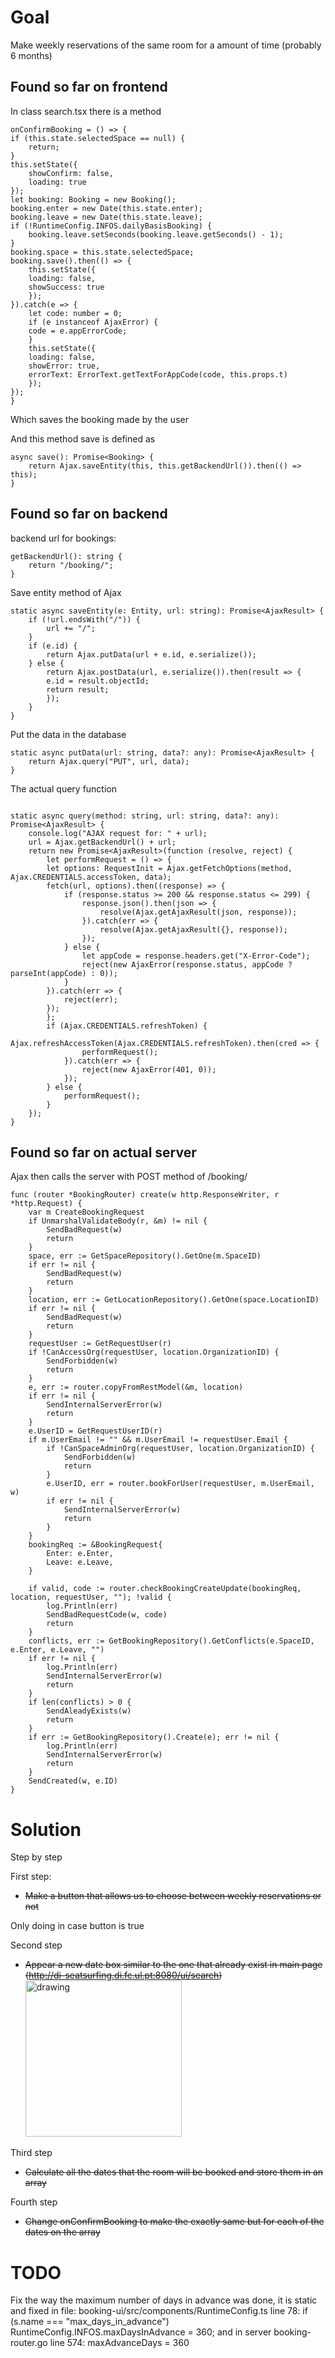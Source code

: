 # Goal

Make weekly reservations of the same room for a amount of time (probably 6 months)

## Found so far on frontend

In class search.tsx there is a method
```
onConfirmBooking = () => {
if (this.state.selectedSpace == null) {
    return;
}
this.setState({
    showConfirm: false,
    loading: true
});
let booking: Booking = new Booking();
booking.enter = new Date(this.state.enter);
booking.leave = new Date(this.state.leave);
if (!RuntimeConfig.INFOS.dailyBasisBooking) {
    booking.leave.setSeconds(booking.leave.getSeconds() - 1);
}
booking.space = this.state.selectedSpace;
booking.save().then(() => {
    this.setState({
    loading: false,
    showSuccess: true
    });
}).catch(e => {
    let code: number = 0;
    if (e instanceof AjaxError) {
    code = e.appErrorCode;
    }
    this.setState({
    loading: false,
    showError: true,
    errorText: ErrorText.getTextForAppCode(code, this.props.t)
    });
});
}
```

Which saves the booking made by the user

And this method save is defined as

```
async save(): Promise<Booking> {
    return Ajax.saveEntity(this, this.getBackendUrl()).then(() => this);
}
```

## Found so far on backend

backend url for bookings:
```
getBackendUrl(): string {
    return "/booking/";
}
```

Save entity method of Ajax

```
static async saveEntity(e: Entity, url: string): Promise<AjaxResult> {
    if (!url.endsWith("/")) {
        url += "/";
    }
    if (e.id) {
        return Ajax.putData(url + e.id, e.serialize());
    } else {
        return Ajax.postData(url, e.serialize()).then(result => {
        e.id = result.objectId;
        return result;
        });
    }
}
```

Put the data in the database

```
static async putData(url: string, data?: any): Promise<AjaxResult> {
    return Ajax.query("PUT", url, data);
}
```

The actual query function

```

static async query(method: string, url: string, data?: any): Promise<AjaxResult> {
    console.log("AJAX request for: " + url);
    url = Ajax.getBackendUrl() + url;
    return new Promise<AjaxResult>(function (resolve, reject) {
        let performRequest = () => {
        let options: RequestInit = Ajax.getFetchOptions(method, Ajax.CREDENTIALS.accessToken, data);
        fetch(url, options).then((response) => {
            if (response.status >= 200 && response.status <= 299) {
                response.json().then(json => {
                    resolve(Ajax.getAjaxResult(json, response));
                }).catch(err => {
                    resolve(Ajax.getAjaxResult({}, response));
                });
            } else {
                let appCode = response.headers.get("X-Error-Code");
                reject(new AjaxError(response.status, appCode ? parseInt(appCode) : 0));
            }
        }).catch(err => {
            reject(err);
        });
        };
        if (Ajax.CREDENTIALS.refreshToken) {
            Ajax.refreshAccessToken(Ajax.CREDENTIALS.refreshToken).then(cred => {
                performRequest();
            }).catch(err => {
                reject(new AjaxError(401, 0));
            });
        } else {
            performRequest();
        }
    });
}
```

## Found so far on actual server

Ajax then calls the server with POST method of /booking/

```
func (router *BookingRouter) create(w http.ResponseWriter, r *http.Request) {
	var m CreateBookingRequest
	if UnmarshalValidateBody(r, &m) != nil {
		SendBadRequest(w)
		return
	}
	space, err := GetSpaceRepository().GetOne(m.SpaceID)
	if err != nil {
		SendBadRequest(w)
		return
	}
	location, err := GetLocationRepository().GetOne(space.LocationID)
	if err != nil {
		SendBadRequest(w)
		return
	}
	requestUser := GetRequestUser(r)
	if !CanAccessOrg(requestUser, location.OrganizationID) {
		SendForbidden(w)
		return
	}
	e, err := router.copyFromRestModel(&m, location)
	if err != nil {
		SendInternalServerError(w)
		return
	}
	e.UserID = GetRequestUserID(r)
	if m.UserEmail != "" && m.UserEmail != requestUser.Email {
		if !CanSpaceAdminOrg(requestUser, location.OrganizationID) {
			SendForbidden(w)
			return
		}
		e.UserID, err = router.bookForUser(requestUser, m.UserEmail, w)
		if err != nil {
			SendInternalServerError(w)
			return
		}
	}
	bookingReq := &BookingRequest{
		Enter: e.Enter,
		Leave: e.Leave,
	}

	if valid, code := router.checkBookingCreateUpdate(bookingReq, location, requestUser, ""); !valid {
		log.Println(err)
		SendBadRequestCode(w, code)
		return
	}
	conflicts, err := GetBookingRepository().GetConflicts(e.SpaceID, e.Enter, e.Leave, "")
	if err != nil {
		log.Println(err)
		SendInternalServerError(w)
		return
	}
	if len(conflicts) > 0 {
		SendAleadyExists(w)
		return
	}
	if err := GetBookingRepository().Create(e); err != nil {
		log.Println(err)
		SendInternalServerError(w)
		return
	}
	SendCreated(w, e.ID)
}
```

# Solution

Step by step

First step:
 - <del> Make a button that allows us to choose between weekly reservations or not </del>

Only doing in case button is true

Second step
 - <del> Appear a new date box similar to the one that already exist in main page (http://di-seatsurfing.di.fc.ul.pt:8080/ui/search) <img src="data_image.png" alt="drawing" width="250"/> </del>

Third step
 - <del> Calculate all the dates that the room will be booked and store them in an array </del>

Fourth step
 - <del> Change onConfirmBooking to make the exactly same but for each of the dates on the array </del>

# TODO

Fix the way the maximum number of days in advance was done, it is static and fixed in file: booking-ui/src/components/RuntimeConfig.ts line 78: if (s.name === "max_days_in_advance") RuntimeConfig.INFOS.maxDaysInAdvance = 360; and in server booking-router.go line 574: maxAdvanceDays = 360
